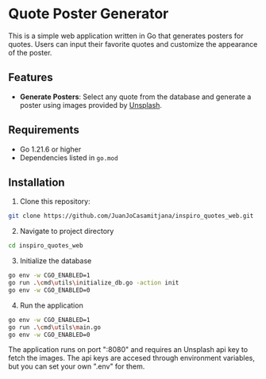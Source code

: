# Quote Poster Generator

This is a simple web application written in Go that generates posters for quotes. Users can input their favorite quotes and customize the appearance of the poster.

## Features

- **Generate Posters**: Select any quote from the database and generate a poster using images provided by [Unsplash](https://unsplash.com/).

## Requirements

- Go 1.21.6 or higher
- Dependencies listed in `go.mod`

## Installation

1. Clone this repository:

```bash
git clone https://github.com/JuanJoCasamitjana/inspiro_quotes_web.git
```

2. Navigate to project directory

```bash
cd inspiro_quotes_web
```

3. Initialize the database

```bash
go env -w CGO_ENABLED=1
go run .\cmd\utils\initialize_db.go -action init
go env -w CGO_ENABLED=0
```

4. Run the application

```bash
go env -w CGO_ENABLED=1
go run .\cmd\utils\main.go
go env -w CGO_ENABLED=0
```

The application runs on port ":8080" and requires an Unsplash api key to fetch the images.
The api keys are accesed through environment variables, but you can set your own ".env" for them.


